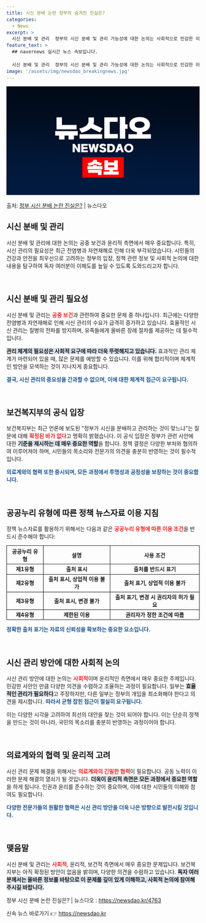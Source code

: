 ```yaml
---
title: 시신 분배 논란 정부의 숨겨진 진실은?
categories:
  - News
excerpt: >
  시신 분배 및 관리  정부의 시신 분배 및 관리 가능성에 대한 논의는 사회적으로 민감한 이슈입니다. 지난 보…
feature_text: >
  ## navernews 실시간 뉴스 속보입니다.

  시신 분배 및 관리  정부의 시신 분배 및 관리 가능성에 대한 논의는 사회적으로 민감한 이슈입니다. 지난 보…
image: '/assets/img/newsdao_breakingnews.jpg'
---
```


![뉴스다오 속보](/assets/img/newsdao_breakingnews.jpg)

<p>출처: <a href="https://newsdao.kr/4763" rel="dofollow">정부 시신 분배 논란 진실은?</a> | 뉴스다오</p>

<h2 data-ke-size="size26">시신 분배 및 관리</h2>

<p data-ke-size="size16">시신 분배 및 관리에 대한 논의는 공중 보건과 윤리적 측면에서 매우 중요합니다. 특히, 시신 관리의 필요성은 최근 전염병과 자연재해로 인해 더욱 부각되었습니다. 시민들의 건강과 안전을 최우선으로 고려하는 정부의 입장, 정책 관련 정보 및 사회적 논의에 대한 내용을 탐구하여 독자 여러분이 이해도를 높일 수 있도록 도와드리고자 합니다. </p>

<p data-ke-size="size16">&nbsp;</p>

<h2 data-ke-size="size26">시신 분배 및 관리 필요성</h2>

<p data-ke-size="size16">시신 분배 및 관리는 <b><span style="color: #ee2323;">공중 보건</span></b>과 관련하여 중요한 문제 중 하나입니다. 최근에는 다양한 전염병과 자연재해로 인해 시신 관리의 수요가 급격히 증가하고 있습니다. 효율적인 시신 관리는 질병의 전파를 방지하며, 유족들에게 올바른 장례 절차를 제공하는 데 필수적입니다. </p>

<p data-ke-size="size16"><b><span style="background-color: #21538527;">관리 체계의 필요성은 사회적 요구에 따라 더욱 뚜렷해지고 있습니다.</span></b> 효과적인 관리 체계가 마련되어 있을 때, 많은 문제를 예방할 수 있습니다. 이를 위해 합리적이며 체계적인 방안을 모색하는 것이 지나치게 중요합니다.</p>

<p data-ke-size="size16"><b><span style="color: #1a5490;">결국, 시신 관리의 중요성을 간과할 수 없으며, 이에 대한 체계적 접근이 요구됩니다.</span></b></p>

<p data-ke-size="size16">&nbsp;</p>

<h2 data-ke-size="size26">보건복지부의 공식 입장</h2>

<p data-ke-size="size16">보건복지부는 최근 언론에 보도된 "정부가 시신을 분배하고 관리하는 것이 맞느냐"는 질문에 대해 <b><span style="color: #ee2323;">확정된 바가 없다</span></b>고 명확히 밝혔습니다. 이 공식 입장은 정부가 관련 사안에 대한 <b><span style="background-color: #21538527;">기준을 제시하는 데 매우 중요한 역할</span></b>을 합니다. 정책 결정은 다양한 부처와 협의하여 이루어져야 하며, 시민들의 목소리와 전문가의 의견을 충분히 반영하는 것이 필수적입니다.</p>

<p data-ke-size="size16"><b><span style="color: #1a5490;">의료계와의 협력 또한 중시되며, 모든 과정에서 투명성과 공정성을 보장하는 것이 중요합니다.</span></b></p>

<p data-ke-size="size16">&nbsp;</p>

<h2 data-ke-size="size26">공공누리 유형에 따른 정책 뉴스자료 이용 지침</h2>

<p data-ke-size="size16">정책 뉴스자료를 활용하기 위해서는 다음과 같은 <b><span style="color: #ee2323;">공공누리 유형에 따른 이용 조건</span></b>을 반드시 준수해야 합니다:</p>

<table style="width:100%; border-collapse:collapse;">
  <tr>
    <th style="border: 1px solid #000; text-align: center;">공공누리 유형</th>
    <th style="border: 1px solid #000; text-align: center;">설명</th>
    <th style="border: 1px solid #000; text-align: center;">사용 조건</th>
  </tr>
  <tr>
    <td style="border: 1px solid #000; text-align: center; height: 17px;"><b>제1유형</b></td>
    <td style="border: 1px solid #000; text-align: center; height: 17px;"><b>출처 표시</b></td>
    <td style="border: 1px solid #000; text-align: center; height: 17px;"><b>출처를 반드시 표기</b></td>
  </tr>
  <tr>
    <td style="border: 1px solid #000; text-align: center; height: 17px;"><b>제2유형</b></td>
    <td style="border: 1px solid #000; text-align: center; height: 17px;"><b>출처 표시, 상업적 이용 불가</b></td>
    <td style="border: 1px solid #000; text-align: center; height: 17px;"><b>출처 표기, 상업적 이용 불가</b></td>
  </tr>
  <tr>
    <td style="border: 1px solid #000; text-align: center; height: 17px;"><b>제3유형</b></td>
    <td style="border: 1px solid #000; text-align: center; height: 17px;"><b>출처 표시, 변경 불가</b></td>
    <td style="border: 1px solid #000; text-align: center; height: 17px;"><b>출처 표기, 변경 시 권리자의 허가 필요</b></td>
  </tr>
  <tr>
    <td style="border: 1px solid #000; text-align: center; height: 17px;"><b>제4유형</b></td>
    <td style="border: 1px solid #000; text-align: center; height: 17px;"><b>제한된 이용</b></td>
    <td style="border: 1px solid #000; text-align: center; height: 17px;"><b>권리자가 정한 조건에 따름</b></td>
  </tr>
</table>

<p data-ke-size="size16"><b><span style="color: #1a5490;">정확한 출처 표기는 자료의 신뢰성을 확보하는 중요한 요소입니다.</span></b></p>

<p data-ke-size="size16">&nbsp;</p>

<h2 data-ke-size="size26">시신 관리 방안에 대한 사회적 논의</h2>

<p data-ke-size="size16">시신 관리 방안에 대한 논의는 <b><span style="color: #ee2323;">사회적</span></b>이며 윤리적인 측면에서 매우 중요한 주제입니다. 민감한 사안인 만큼 다양한 의견을 수렴하고 조율하는 과정이 필요합니다. 일부는 <b><span style="background-color: #21538527;">효율적인 관리가 필요하다</span></b>고 주장하지만, 다른 일부는 정부의 개입을 최소화해야 한다고 의견을 제시합니다. <b><span style="color: #1a5490;">따라서 균형 잡힌 접근이 절실히 요구됩니다.</span></b></p>

<p data-ke-size="size16">이는 다양한 시각을 고려하여 최선의 대안을 찾는 것이 되어야 합니다. 이는 단순히 정책을 만드는 것이 아니라, 국민의 목소리를 충분히 반영하는 과정이어야 합니다.</p>

<p data-ke-size="size16">&nbsp;</p>

<h2 data-ke-size="size26">의료계와의 협력 및 윤리적 고려</h2>

<p data-ke-size="size16">시신 관리 문제 해결을 위해서는 <b><span style="color: #ee2323;">의료계와의 긴밀한 협력</span></b>이 필요합니다. 공동 노력이 이러한 문제 해결의 열쇠가 될 것입니다. <b><span style="background-color: #21538527;">더욱이 윤리적 측면은 모든 과정에서 중요한 역할</span></b>을 하게 됩니다. 인권과 윤리를 준수하는 것이 중요하며, 이에 대한 시민들의 이해와 참여도 필요합니다. </p>

<p data-ke-size="size16"><b><span style="color: #1a5490;">다양한 전문가들의 원활한 협력은 시신 관리 방안을 더욱 나은 방향으로 발전시킬 것입니다.</span></b></p>

<p data-ke-size="size16">&nbsp;</p>

<h2 data-ke-size="size26">맺음말</h2>

<p data-ke-size="size16">시신 분배 및 관리는 <b><span style="color: #ee2323;">사회적</span></b>, 윤리적, 보건적 측면에서 매우 중요한 문제입니다. 보건복지부는 아직 확정된 방안이 없음을 밝히며, 다양한 의견을 수렴하고 있습니다. <b><span style="background-color: #21538527;">독자 여러분께서는 올바른 정보를 바탕으로 이 문제를 깊이 있게 이해하고, 사회적 논의에 참여해 주시길 바랍니다.</span></b></p>

<p data-ke-size="size16">정부 시신 분배 논란 진실은? | 뉴스다오  : <a href="https://newsdao.kr/4763">https://newsdao.kr/4763</a></p> 

신속 뉴스 바로가기 👉 <a href="https://newsdao.kr" rel="dofollow">https://newsdao.kr</a>


